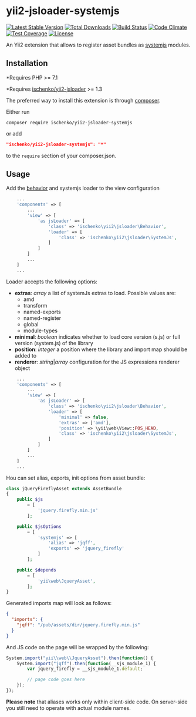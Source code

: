 # yii2-jsloader-systemjs

[![Latest Stable Version](https://poser.pugx.org/ischenko/yii2-jsloader-systemjs/v/stable)](https://packagist.org/packages/ischenko/yii2-jsloader-systemjs)
[![Total Downloads](https://poser.pugx.org/ischenko/yii2-jsloader-systemjs/downloads)](https://packagist.org/packages/ischenko/yii2-jsloader-systemjs)
[![Build Status](https://travis-ci.com/ischenko/yii2-jsloader-systemjs.svg?branch=master)](https://travis-ci.com/ischenko/yii2-jsloader-systemjs)
[![Code Climate](https://codeclimate.com/github/ischenko/yii2-jsloader-systemjs/badges/gpa.svg)](https://codeclimate.com/github/ischenko/yii2-jsloader-systemjs)
[![Test Coverage](https://codeclimate.com/github/ischenko/yii2-jsloader-systemjs/badges/coverage.svg)](https://codeclimate.com/github/ischenko/yii2-jsloader-systemjs/coverage)
[![License](https://poser.pugx.org/ischenko/yii2-jsloader-systemjs/license)](https://packagist.org/packages/ischenko/yii2-jsloader-systemjs)

An Yii2 extension that allows to register asset bundles as [systemjs](https://github.com/systemjs/systemjs) modules.

## Installation
*Requires PHP >= 7.1

*Requires [ischenko/yii2-jsloader](https://github.com/ischenko/yii2-jsloader) >= 1.3

The preferred way to install this extension is through [composer](http://getcomposer.org/download/).

Either run
```
composer require ischenko/yii2-jsloader-systemjs
```

or add

```json
"ischenko/yii2-jsloader-systemjs": "*"
```

to the `require` section of your composer.json.

## Usage

Add the [behavior](https://github.com/ischenko/yii2-jsloader#usage) and systemjs loader to the view configuration

```php
    ...
    'components' => [
        ...
        'view' => [
            'as jsLoader' => [
                'class' => 'ischenko\yii2\jsloader\Behavior',
                'loader' => [
                    'class' => 'ischenko\yii2\jsloader\SystemJs',
                ]
            ]
        ]
        ...
    ]
    ...
```

Loader accepts the following options:
 - **extras**: *array* a list of systemJs extras to load. Possible values are:
    - amd
    - transform
    - named-exports
    - named-register
    - global
    - module-types 
 - **minimal**: *boolean* indicates whether to load core version (s.js) or full version (system.js) of the library
 - **position**: *integer* a position where the library and import map should be added to
 - **renderer**: *string*|*array* configuration for the JS expressions renderer object

 ```php
     ...
     'components' => [
         ...
         'view' => [
             'as jsLoader' => [
                 'class' => 'ischenko\yii2\jsloader\Behavior',
                 'loader' => [
                     'minimal' => false,
                     'extras' => ['amd'],
                     'position' => \yii\web\View::POS_HEAD,
                     'class' => 'ischenko\yii2\jsloader\SystemJs',
                 ]
             ]
         ]
         ...
     ]
     ...
 ```

Нou can set alias, exports, init options from asset bundle:

```php
class jQueryFireflyAsset extends AssetBundle
{
    public $js
        = [
            'jquery.firefly.min.js'
        ];

    public $jsOptions
        = [
            'systemjs' => [
                'alias' => 'jqff',
                'exports' => 'jquery_firefly'
            ]
        ];

    public $depends
        = [
            'yii\web\JqueryAsset',
        ];
}
```

Generated imports map will look as follows:

```JSON
{
  "imports": {
    "jqff": "/pub/assets/dir/jquery.firefly.min.js"
  }
}
```

And JS code on the page will be wrapped by the following:

```JavaScript
System.import("yii\\web\\JqueryAsset").then(function() {
    System.import("jqff").then(function(__sjs_module_1) {
        var jquery_firefly = __sjs_module_1.default;

        // page code goes here
    });
});
```

**Please note** that aliases works only within client-side code. On server-side you still need to operate with actual module names.

